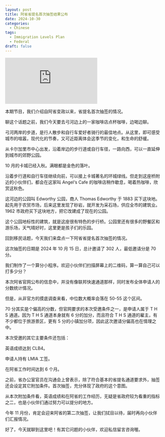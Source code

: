 ```yaml
---
layout: post
title: 阿省省提名首次抽签结果公布
date: 2024-10-30
categories:
  - Chinese
tags:
  - Immigration Levels Plan
  - Federal
draft: false
---
```


<div class="videoWrapper">
<iframe src="https://www.youtube.com/embed/AbXA81oao_4" title="YouTube video player" frameborder="0" allow="accelerometer; autoplay; clipboard-write; encrypted-media; gyroscope; picture-in-picture" allowfullscreen></iframe>
</div>
<div style="display: flex; align-items: flex-start; justify-content: center; font-size: 14px; color: #777;"></div>

本期节目，我们介绍自阿省变政以来，省提名首次抽签的情况。

<!-- more -->

聊这个话题之前，我们今天要去弓河边上的一家咖啡店点杯咖啡，边喝边聊。

弓河两岸的步道，是行人散步和自行车爱好者骑行的最佳地点。从这里，即可感受城市的喧嚣，现代化的节奏，又可近距离体会这季节的变化，和生命的舒缓。

从卡尔加里市中心出发，沿着岸边的步行道或自行车径，一路向西，可以一直延伸到城市的郊野公园。

10 月的卡城已经入秋。满眼都是金色的落叶。

沿着步行道和自行车径继续向前，可以接上卡城著名的环城绿线。但走到这座桥附近的小伙伴们，都会在这家叫 Angel‘s Cafe 的咖啡店稍作歇息，喝着热咖啡，欣赏这秋色。

这河边的公园叫 Edworthy 公园，商人 Thomas Edworthy 于 1883 买下这块地。起先用于农贸市场，后来这里发现了砂岩，就开发为采石场，供应全市的建筑业。1962 市政府买下这块地方，把它改建成了现在的公园。

这个公园地标性的建筑，就是这座很有特色的步行桥。公园里还有很多的野餐区和游乐场，天气晴好时，这里更是孩子们的乐园。

回到移民话题，今天我们来盘点一下阿省省提名首次抽签的情况。

这次抽签的日期是 2024 年 10 月 15 日，总计邀请了 302 人，最低邀请分是 70 分。

我们制作了一个算分小程序。欢迎小伙伴们扫描屏幕上的二维码，算一算自己可以打多少分？

本次阿省官网公布的信息中，并没有像联邦快速通道那样，同时发布全体申请人的分数统计情况。

但是，从非官方的摸底调查来看，中位数大概率会落在 50-55 这个区间。

70 分其实是个偏高的分数，但官网要求的本次受邀条件之一，是申请人属于 T H S 通道。因为 T H S 通道本身就有 6 分的加分，而且符合 T H S 通道的雇主，有不少都位于旅游景区，更有 5 分的小镇加分项，因此这次邀请分偏高也在情理之中。

本次受邀的其它主要条件还包括：

英语成绩达到 CLB4。

申请人持有 LMIA 工签。

在阿省工作时间达到 6 个月。

之前，省办公室官员在沟通会上曾表示，除了符合基本的省提名通道要求外，抽签还会设定其它附加条件。首次抽签，充分体现了政府的这个意图。

从本次附加条件看，英语成绩和在阿省的工作经历，无疑是省政府较为看重的指标之二，也是小伙伴们通过努力可以提分的地方。

今年 11 月份，肯定会迎来阿省的第二次抽签，让我们拭目以待，届时再向小伙伴们汇报情况。

好了，今天就聊到这里吧！有其它问题的小伙伴，欢迎私信留言咨询喔。
